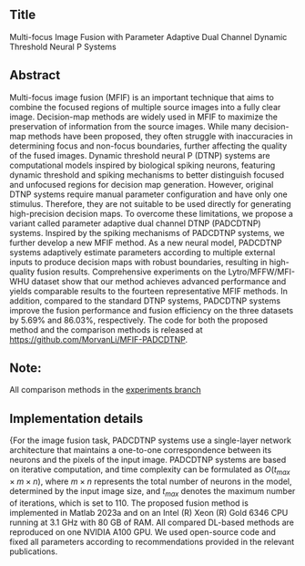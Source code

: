 ## Title

Multi-focus Image Fusion with Parameter Adaptive Dual Channel Dynamic Threshold Neural P Systems  

## Abstract

Multi-focus image fusion (MFIF) is an important technique that aims to combine the focused regions of multiple source images into a fully clear image. Decision-map methods are widely used in MFIF to maximize the preservation of information from the source images. While many decision-map methods have been proposed, they often struggle with inaccuracies in determining focus and non-focus boundaries, further affecting the quality of the fused images. Dynamic threshold neural P (DTNP) systems are computational models inspired by biological spiking neurons, featuring dynamic threshold and spiking mechanisms to better distinguish focused and unfocused regions for decision map generation. However, original DTNP systems require manual parameter configuration and have only one stimulus. Therefore, they are not suitable to be used directly for generating high-precision decision maps. To overcome these limitations, we propose a variant called parameter adaptive dual channel DTNP (PADCDTNP) systems. Inspired by the spiking mechanisms of PADCDTNP systems, we further develop a new MFIF method. As a new neural model, PADCDTNP systems adaptively estimate parameters according to multiple external inputs to produce decision maps with robust boundaries, resulting in high-quality fusion results. Comprehensive experiments on the Lytro/MFFW/MFI-WHU dataset show that our method achieves advanced performance and yields comparable results to the fourteen representative MFIF methods. In addition, compared to the standard DTNP systems, PADCDTNP systems improve the fusion performance and fusion efficiency on the three datasets by 5.69% and 86.03%, respectively. The code for both the proposed method and the comparison methods is released at https://github.com/MorvanLi/MFIF-PADCDTNP.


## Note:

All comparison methods in the [experiments branch](https://github.com/MorvanLi/MFIF-PADCDTNP/tree/experiments)

## Implementation details

{For the image fusion task, PADCDTNP systems use a single-layer network architecture that maintains a one-to-one correspondence between its neurons and the pixels of the input image. PADCDTNP systems are based on iterative computation, and time complexity can be formulated as $O(t_{max} \times m \times n)$, where $m \times n$ represents the total number of neurons in the model, determined by the input image size, and $t_{max}$ denotes the maximum number of iterations, which is set to 110. The proposed fusion method is implemented in Matlab 2023a and on an Intel (R) Xeon (R) Gold 6346 CPU running at 3.1 GHz with 80 GB of RAM. All compared DL-based methods are reproduced on one NVIDIA A100 GPU. We used open-source code and fixed all parameters according to recommendations provided in the relevant publications.